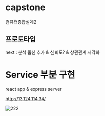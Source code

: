 # capstone
컴퓨터종합설계2

## 프로토타입

next : 분석 옵션 추가 & 신뢰도? & 상관관계 시각화

#  Service 부분 구현
react app & express server

http://13.124.114.34/

![222](https://user-images.githubusercontent.com/47955803/139679381-f476985b-115a-4642-8cc5-784b47852d3d.gif)
